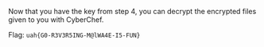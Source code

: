 Now that you have the key from step 4, you can decrypt the encrypted files given to you with CyberChef.

Flag: `uah{G0-R3V3R5ING-M@lWA4E-I5-FUN}`